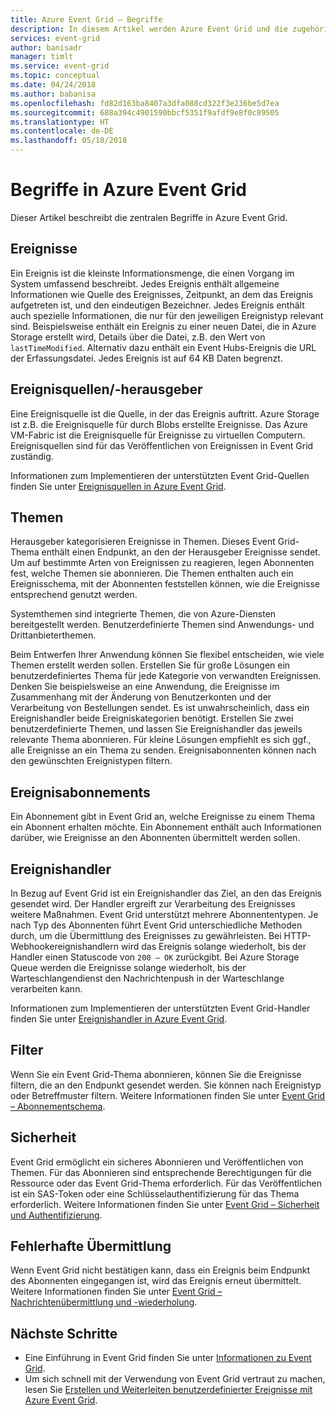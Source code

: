 ```yaml
---
title: Azure Event Grid – Begriffe
description: In diesem Artikel werden Azure Event Grid und die zugehörigen Begriffe beschrieben. Zudem werden verschiedene Schlüsselkomponenten von Event Grid definiert.
services: event-grid
author: banisadr
manager: timlt
ms.service: event-grid
ms.topic: conceptual
ms.date: 04/24/2018
ms.author: babanisa
ms.openlocfilehash: fd82d163ba8407a3dfa088cd322f3e236be5d7ea
ms.sourcegitcommit: 688a394c4901590bbcf5351f9afdf9e8f0c89505
ms.translationtype: HT
ms.contentlocale: de-DE
ms.lasthandoff: 05/18/2018
---
```

# <a name="concepts-in-azure-event-grid"></a>Begriffe in Azure Event Grid

Dieser Artikel beschreibt die zentralen Begriffe in Azure Event Grid.

## <a name="events"></a>Ereignisse

Ein Ereignis ist die kleinste Informationsmenge, die einen Vorgang im System umfassend beschreibt. Jedes Ereignis enthält allgemeine Informationen wie Quelle des Ereignisses, Zeitpunkt, an dem das Ereignis aufgetreten ist, und den eindeutigen Bezeichner. Jedes Ereignis enthält auch spezielle Informationen, die nur für den jeweiligen Ereignistyp relevant sind. Beispielsweise enthält ein Ereignis zu einer neuen Datei, die in Azure Storage erstellt wird, Details über die Datei, z.B. den Wert von `lastTimeModified`. Alternativ dazu enthält ein Event Hubs-Ereignis die URL der Erfassungsdatei. Jedes Ereignis ist auf 64 KB Daten begrenzt.

## <a name="event-sourcespublishers"></a>Ereignisquellen/-herausgeber

Eine Ereignisquelle ist die Quelle, in der das Ereignis auftritt. Azure Storage ist z.B. die Ereignisquelle für durch Blobs erstellte Ereignisse. Das Azure VM-Fabric ist die Ereignisquelle für Ereignisse zu virtuellen Computern. Ereignisquellen sind für das Veröffentlichen von Ereignissen in Event Grid zuständig.

Informationen zum Implementieren der unterstützten Event Grid-Quellen finden Sie unter [Ereignisquellen in Azure Event Grid](event-sources.md).

## <a name="topics"></a>Themen

Herausgeber kategorisieren Ereignisse in Themen. Dieses Event Grid-Thema enthält einen Endpunkt, an den der Herausgeber Ereignisse sendet. Um auf bestimmte Arten von Ereignissen zu reagieren, legen Abonnenten fest, welche Themen sie abonnieren. Die Themen enthalten auch ein Ereignisschema, mit der Abonnenten feststellen können, wie die Ereignisse entsprechend genutzt werden.

Systemthemen sind integrierte Themen, die von Azure-Diensten bereitgestellt werden. Benutzerdefinierte Themen sind Anwendungs- und Drittanbieterthemen.

Beim Entwerfen Ihrer Anwendung können Sie flexibel entscheiden, wie viele Themen erstellt werden sollen. Erstellen Sie für große Lösungen ein benutzerdefiniertes Thema für jede Kategorie von verwandten Ereignissen. Denken Sie beispielsweise an eine Anwendung, die Ereignisse im Zusammenhang mit der Änderung von Benutzerkonten und der Verarbeitung von Bestellungen sendet. Es ist unwahrscheinlich, dass ein Ereignishandler beide Ereigniskategorien benötigt. Erstellen Sie zwei benutzerdefinierte Themen, und lassen Sie Ereignishandler das jeweils relevante Thema abonnieren. Für kleine Lösungen empfiehlt es sich ggf., alle Ereignisse an ein Thema zu senden. Ereignisabonnenten können nach den gewünschten Ereignistypen filtern.

## <a name="event-subscriptions"></a>Ereignisabonnements

Ein Abonnement gibt in Event Grid an, welche Ereignisse zu einem Thema ein Abonnent erhalten möchte. Ein Abonnement enthält auch Informationen darüber, wie Ereignisse an den Abonnenten übermittelt werden sollen.

## <a name="event-handlers"></a>Ereignishandler

In Bezug auf Event Grid ist ein Ereignishandler das Ziel, an den das Ereignis gesendet wird. Der Handler ergreift zur Verarbeitung des Ereignisses weitere Maßnahmen. Event Grid unterstützt mehrere Abonnententypen. Je nach Typ des Abonnenten führt Event Grid unterschiedliche Methoden durch, um die Übermittlung des Ereignisses zu gewährleisten. Bei HTTP-Webhookereignishandlern wird das Ereignis solange wiederholt, bis der Handler einen Statuscode von `200 – OK` zurückgibt. Bei Azure Storage Queue werden die Ereignisse solange wiederholt, bis der Warteschlangendienst den Nachrichtenpush in der Warteschlange verarbeiten kann.

Informationen zum Implementieren der unterstützten Event Grid-Handler finden Sie unter [Ereignishandler in Azure Event Grid](event-handlers.md).

## <a name="filters"></a>Filter

Wenn Sie ein Event Grid-Thema abonnieren, können Sie die Ereignisse filtern, die an den Endpunkt gesendet werden. Sie können nach Ereignistyp oder Betreffmuster filtern. Weitere Informationen finden Sie unter [Event Grid – Abonnementschema](subscription-creation-schema.md).

## <a name="security"></a>Sicherheit

Event Grid ermöglicht ein sicheres Abonnieren und Veröffentlichen von Themen. Für das Abonnieren sind entsprechende Berechtigungen für die Ressource oder das Event Grid-Thema erforderlich. Für das Veröffentlichen ist ein SAS-Token oder eine Schlüsselauthentifizierung für das Thema erforderlich. Weitere Informationen finden Sie unter [Event Grid – Sicherheit und Authentifizierung](security-authentication.md).

## <a name="failed-delivery"></a>Fehlerhafte Übermittlung

Wenn Event Grid nicht bestätigen kann, dass ein Ereignis beim Endpunkt des Abonnenten eingegangen ist, wird das Ereignis erneut übermittelt. Weitere Informationen finden Sie unter [Event Grid – Nachrichtenübermittlung und -wiederholung](delivery-and-retry.md).

## <a name="next-steps"></a>Nächste Schritte

* Eine Einführung in Event Grid finden Sie unter [Informationen zu Event Grid](overview.md).
* Um sich schnell mit der Verwendung von Event Grid vertraut zu machen, lesen Sie [Erstellen und Weiterleiten benutzerdefinierter Ereignisse mit Azure Event Grid](custom-event-quickstart.md).
